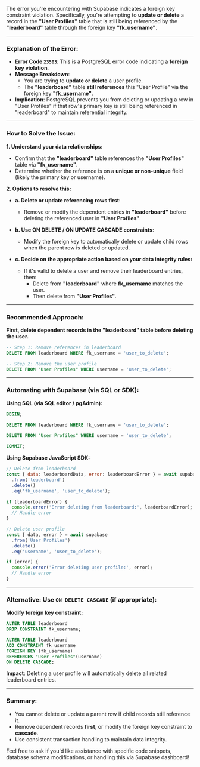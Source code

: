 The error you're encountering with Supabase indicates a foreign key constraint violation. Specifically, you're attempting to **update or delete** a record in the **"User Profiles"** table that is still being referenced by the **"leaderboard"** table through the foreign key **"fk_username"**.

---

### Explanation of the Error:

- **Error Code `23503`**: This is a PostgreSQL error code indicating a **foreign key violation**.
- **Message Breakdown**:
  - You are trying to **update or delete** a user profile.
  - The **"leaderboard"** table **still references** this "User Profile" via the foreign key **"fk_username"**.
- **Implication**: PostgreSQL prevents you from deleting or updating a row in "User Profiles" if that row's primary key is still being referenced in "leaderboard" to maintain referential integrity.

---

### How to Solve the Issue:

**1. Understand your data relationships:**

- Confirm that the **"leaderboard"** table references the **"User Profiles"** table via **"fk_username"**.
- Determine whether the reference is on a **unique or non-unique** field (likely the primary key or username).

**2. Options to resolve this:**

- **a. Delete or update referencing rows first**:
  - Remove or modify the dependent entries in **"leaderboard"** before deleting the referenced user in **"User Profiles"**.

- **b. Use ON DELETE / ON UPDATE CASCADE constraints**:
  - Modify the foreign key to automatically delete or update child rows when the parent row is deleted or updated.
  
- **c. Decide on the appropriate action based on your data integrity rules:**
  - If it's valid to delete a user and remove their leaderboard entries, then:
    - Delete from **"leaderboard"** where **fk_username** matches the user.
    - Then delete from **"User Profiles"**.

---

### Recommended Approach:

**First, delete dependent records in the "leaderboard" table before deleting the user.**

```sql
-- Step 1: Remove references in leaderboard
DELETE FROM leaderboard WHERE fk_username = 'user_to_delete';

-- Step 2: Remove the user profile
DELETE FROM "User Profiles" WHERE username = 'user_to_delete';
```

---

### Automating with Supabase (via SQL or SDK):

**Using SQL (via SQL editor / pgAdmin):**

```sql
BEGIN;

DELETE FROM leaderboard WHERE fk_username = 'user_to_delete';

DELETE FROM "User Profiles" WHERE username = 'user_to_delete';

COMMIT;
```

**Using Supabase JavaScript SDK:**

```js
// Delete from leaderboard
const { data: leaderboardData, error: leaderboardError } = await supabase
  .from('leaderboard')
  .delete()
  .eq('fk_username', 'user_to_delete');

if (leaderboardError) {
  console.error('Error deleting from leaderboard:', leaderboardError);
  // Handle error
}

// Delete user profile
const { data, error } = await supabase
  .from('User Profiles')
  .delete()
  .eq('username', 'user_to_delete');

if (error) {
  console.error('Error deleting user profile:', error);
  // Handle error
}
```

---

### Alternative: Use `ON DELETE CASCADE` (if appropriate):

**Modify foreign key constraint:**

```sql
ALTER TABLE leaderboard
DROP CONSTRAINT fk_username;

ALTER TABLE leaderboard
ADD CONSTRAINT fk_username
FOREIGN KEY (fk_username)
REFERENCES "User Profiles"(username)
ON DELETE CASCADE;
```

**Impact**: Deleting a user profile will automatically delete all related leaderboard entries.

---

### Summary:
- You cannot delete or update a parent row if child records still reference it.
- Remove dependent records **first**, or modify the foreign key constraint to **cascade**.
- Use consistent transaction handling to maintain data integrity.

Feel free to ask if you'd like assistance with specific code snippets, database schema modifications, or handling this via Supabase dashboard!